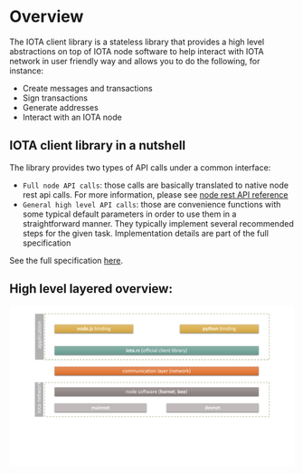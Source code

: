 # Overview

The IOTA client library is a stateless library that provides a high level abstractions on top of IOTA node software to help interact with IOTA network in user friendly way and allows you to do the following, for instance:

- Create messages and transactions
- Sign transactions
- Generate addresses
- Interact with an IOTA node

## IOTA client library in a nutshell
The library provides two types of API calls under a common interface:
* `Full node API calls`: those calls are basically translated to native node rest api calls. For more information, please see [node rest API reference](https://editor.swagger.io/?url=https://raw.githubusercontent.com/rufsam/protocol-rfcs/master/text/0026-rest-api/rest-api.yaml)
* `General high level API calls`: those are convenience functions with some typical default parameters in order to use them in a straightforward manner. They typically implement several recommended steps for the given task. Implementation details are part of the full specification

See the full specification [here](../specs/).

## High level layered overview:
![iota layers overview](layered_overview.svg)